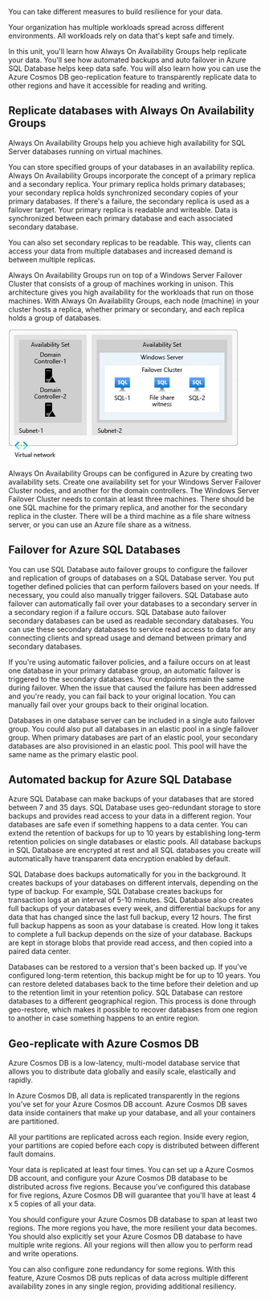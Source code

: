 You can take different measures to build resilience for your data.

Your organization has multiple workloads spread across different environments. All workloads rely on data that's kept safe and timely.

In this unit, you'll learn how Always On Availability Groups help replicate your data. You'll see how automated backups and auto failover in Azure SQL Database helps keep data safe. You will also learn how you can use the Azure Cosmos DB geo-replication feature to transparently replicate data to other regions and have it accessible for reading and writing.

## Replicate databases with Always On Availability Groups

Always On Availability Groups help you achieve high availability for SQL Server databases running on virtual machines.

You can store specified groups of your databases in an availability replica. Always On Availability Groups incorporate the concept of a primary replica and a secondary replica. Your primary replica holds primary databases; your secondary replica holds synchronized secondary copies of your primary databases. If there's a failure, the secondary replica is used as a failover target. Your primary replica is readable and writeable. Data is synchronized between each primary database and each associated secondary database.

You can also set secondary replicas to be readable. This way, clients can access your data from multiple databases and increased demand is between multiple replicas.

Always On Availability Groups run on top of a Windows Server Failover Cluster that consists of a group of machines working in unison. This architecture gives you high availability for the workloads that run on those machines. With Always On Availability Groups, each node (machine) in your cluster hosts a replica, whether primary or secondary, and each replica holds a group of databases.

![Availability Group example](../media/5-availability-group-example.png)

Always On Availability Groups can be configured in Azure by creating two availability sets. Create one availability set for your Windows Server Failover Cluster nodes, and another for the domain controllers. The Windows Server Failover Cluster needs to contain at least three machines. There should be one SQL machine for the primary replica, and another for the secondary replica in the cluster. There will be a third machine as a file share witness server, or you can use an Azure file share as a witness.

## Failover for Azure SQL Databases

You can use SQL Database auto failover groups to configure the failover and replication of groups of databases on a SQL Database server. You put together defined policies that can perform failovers based on your needs. If necessary, you could also manually trigger failovers. SQL Database auto failover can automatically fail over your databases to a secondary server in a secondary region if a failure occurs. SQL Database auto failover secondary databases can be used as readable secondary databases. You can use these secondary databases to service read access to data for any connecting clients and spread usage and demand between primary and secondary databases.

If you're using automatic failover policies, and a failure occurs on at least one database in your primary database group, an automatic failover is triggered to the secondary databases. Your endpoints remain the same during failover. When the issue that caused the failure has been addressed and you're ready, you can fail back to your original location. You can manually fail over your groups back to their original location.

Databases in one database server can be included in a single auto failover group. You could also put all databases in an elastic pool in a single failover group. When primary databases are part of an elastic pool, your secondary databases are also provisioned in an elastic pool. This pool will have the same name as the primary elastic pool.

## Automated backup for Azure SQL Database

Azure SQL Database can make backups of your databases that are stored between 7 and 35 days. SQL Database uses geo-redundant storage to store backups and provides read access to your data in a different region. Your databases are safe even if something happens to a data center. You can extend the retention of backups for up to 10 years by establishing long-term retention policies on single databases or elastic pools. All database backups in SQL Database are encrypted at rest and all SQL databases you create will automatically have transparent data encryption enabled by default.

SQL Database does backups automatically for you in the background. It creates backups of your databases on different intervals, depending on the type of backup. For example, SQL Database creates backups for transaction logs at an interval of 5-10 minutes. SQL Database also creates full backups of your databases every week, and differential backups for any data that has changed since the last full backup, every 12 hours. The first full backup happens as soon as your database is created. How long it takes to complete a full backup depends on the size of your database. Backups are kept in storage blobs that provide read access, and then copied into a paired data center.

Databases can be restored to a version that's been backed up. If you've configured long-term retention, this backup might be for up to 10 years. You can restore deleted databases back to the time before their deletion and up to the retention limit in your retention policy. SQL Database can restore databases to a different geographical region. This process is done through geo-restore, which makes it possible to recover databases from one region to another in case something happens to an entire region.

## Geo-replicate with Azure Cosmos DB

Azure Cosmos DB is a low-latency, multi-model database service that allows you to distribute data globally and easily scale, elastically and rapidly.

In Azure Cosmos DB, all data is replicated transparently in the regions you've set for your Azure Cosmos DB account. Azure Cosmos DB saves data inside containers that make up your database, and all your containers are partitioned.

All your partitions are replicated across each region. Inside every region, your partitions are copied before each copy is distributed between different fault domains.

Your data is replicated at least four times. You can set up a Azure Cosmos DB account, and configure your Azure Cosmos DB database to be distributed across five regions. Because you've configured this database for five regions, Azure Cosmos DB will guarantee that you'll have at least 4 x 5 copies of all your data.

You should configure your Azure Cosmos DB database to span at least two regions. The more regions you have, the more resilient your data becomes. You should also explicitly set your Azure Cosmos DB database to have multiple write regions. All your regions will then allow you to perform read and write operations.

You can also configure zone redundancy for some regions. With this feature, Azure Cosmos DB puts replicas of data across multiple different availability zones in any single region, providing additional resiliency.

